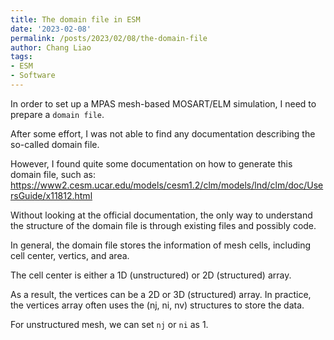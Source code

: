 ```yaml
---
title: The domain file in ESM
date: '2023-02-08'
permalink: /posts/2023/02/08/the-domain-file
author: Chang Liao
tags:
- ESM
- Software
---
```


In order to set up a MPAS mesh-based MOSART/ELM simulation, I need to prepare a ``domain file``.

After some effort, I was not able to find any documentation describing the so-called domain file.

However, I found quite some documentation on how to generate this domain file, such as: https://www2.cesm.ucar.edu/models/cesm1.2/clm/models/lnd/clm/doc/UsersGuide/x11812.html

Without looking at the official documentation, the only way to understand the structure of the domain file is through existing files and possibly code.

In general, the domain file stores the information of mesh cells, including cell center, vertics, and area.

The cell center is either a 1D (unstructured) or 2D (structured) array.

As a result, the vertices can be a 2D or 3D (structured) array. In practice, the vertices array often uses the (nj, ni, nv) structures to store the data.

For unstructured mesh, we can set `nj` or `ni` as 1.
